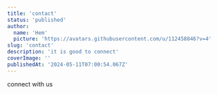 ```yaml
---
title: 'contact'
status: 'published'
author:
  name: 'Hem'
  picture: 'https://avatars.githubusercontent.com/u/112458846?v=4'
slug: 'contact'
description: 'it is good to connect'
coverImage: ''
publishedAt: '2024-05-11T07:00:54.067Z'
---
```


connect with us
